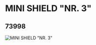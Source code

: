 # MINI SHIELD "NR. 3"
## 73998
![MINI SHIELD "NR. 3"](https://lc-www-live-s.legocdn.com/media/bricks/5/2/6024385.jpg)
